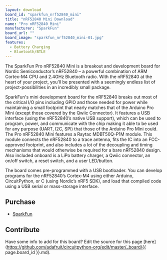 ```yaml
---
layout: download
board_id: "sparkfun_nrf52840_mini"
title: "nRF52840 Mini Download"
name: "Pro nRF52840 Mini"
manufacturer: "SparkFun"
board_url: ""
board_image: "sparkfun_nrf52840_mini-01.jpg"
features:
  - Battery Charging
  - Bluetooth/BTLE
---
```


The SparkFun Pro nRF52840 Mini is a breakout and development board for Nordic Semiconductor’s nRF52840 – a powerful combination of ARM Cortex-M4 CPU and 2.4GHz Bluetooth radio. With the nRF52840 at the heart of your project, you’ll be presented with a seemingly endless list of project-possibilities in an incredibly small package.

SparkFun's mini development board for the nRF52840 breaks out most of the critical I/O pins including GPIO and those needed for power while maintaining a small footprint that nearly matches that of the Arduino Pro Mini (except those covered by the Qwiic Connector). It features a USB interface (using the nRF52840’s native USB support), which can be used to program, power, and communicate with the chip making it able to be used for any purpose (UART, I2C, SPI) that those of the Arduino Pro Mini could. The Pro nRF52840 Mini features a Raytac MDBT50Q-P1M module. This module connects the nRF52840 to a trace antenna, fits the IC into an FCC-approved footprint, and also includes a lot of the decoupling and timing mechanisms that would otherwise be required for a bare nRF52840 design. Also included onboard is a LiPo battery charger, a Qwiic connector, an on/off switch, a reset switch, and a user LED/button.

The board comes pre-programmed with a USB bootloader. You can develop programs for the nRF52840’s Cortex-M4 using either Arduino, CircuitPython, or C (using Nordic’s nRF5 SDK), and load that compiled code using a USB serial or mass-storage interface.

## Purchase
* [SparkFun](https://www.sparkfun.com/products/15025)

## Contribute

Have some info to add for this board? Edit the source for this page [here](https://github.com/adafruit/circuitpython-org/edit/master/_board/{{ page.board_id }}.md).
